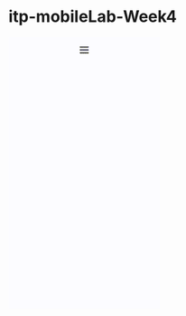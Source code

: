 # itp-mobileLab-Week4

![](https://raw.githubusercontent.com/cruzdiego/itp-mobileLab-Week4/master/mobileLab-Week4.gif)
